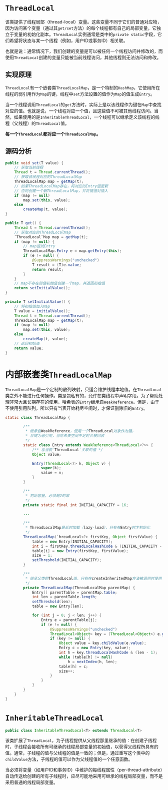 # `ThreadLocal`

该类提供了线程局部（thread-local）变量。这些变量不同于它们的普通对应物，因为访问某个变量（通过其`get/set`方法）的每个线程都有自己的局部变量，它独立于变量的初始化副本。`ThreadLocal`实例通常是类中的`private static`字段，它们希望将状态与某一个线程（例如，用户ID或事务ID）相关联。

也就是说：通常情况下，我们创建的变量是可以被任何一个线程访问并修改的，而使用`ThreadLocal`创建的变量只能被当前线程访问，其他线程则无法访问和修改。

## 实现原理

`ThreadLocal`有一个嵌套类`ThreadLocalMap`，是一个特制的`HashMap`，它使用所在线程的弱引用作为`Map`的键，线程中`set`方法设置的值作为`Map`的值生成`Entry`。

当一个线程调用`ThreadLocal`的`get`方法时，实际上是以该线程作为键在`Map`中查找对应的值。也就是说，一个线程对应一个值，且这些值不可被其他线程访问。当然，如果使用的是`InheritableThreadLocal`，一个线程可以继承定义该线程的线程（父线程）的`ThreadLocal`值。

**每一个`ThreadLocal`都对应一个`ThreadLocalMap`。**

## 源码分析

```java
public void set(T value) {
    // 获取当前线程
    Thread t = Thread.currentThread();
    // 获取该线程对应的ThreadLocalMap
    ThreadLocalMap map = getMap(t);
    // 如果ThreadLocalMap存在，将对应的Entry值更新
    // 否则创建一个新ThreadLocalMap，并将键值对插入
    if (map != null)
        map.set(this, value);
    else
        createMap(t, value);
}
```

```java
public T get() {
    Thread t = Thread.currentThread();
    // 获取对应的ThreadLocalMap
    `ThreadLocal`Map map = getMap(t);
    if (map != null) {
        // map查找Entry
        ThreadLocalMap.Entry e = map.getEntry(this);
        if (e != null) {
            @SuppressWarnings("unchecked")
            T result = (T)e.value;
            return result;
        }
    }
    // map不存在则使初始值创建一个map，并返回初始值
    return setInitialValue();
}

private T setInitialValue() {
    // 将初始值加入Map
    T value = initialValue();
    Thread t = Thread.currentThread();
    ThreadLocalMap map = getMap(t);
    if (map != null)
        map.set(this, value);
    else
        createMap(t, value);
    // 返回初始值
    return value;
}
```

# 内部嵌套类`ThreadLocalMap`

`ThreadLocalMap`是一个定制的散列映射，只适合维护线程本地值。在`ThreadLocal`类之外不能进行任何操作。类是包私有的，允许在类线程中声明字段。为了帮助处理非常大且长期存在的使用，哈希表的`Entry`继承自`WeakReference`。但是，由于不使用引用队列，所以只有当表开始耗尽空间时，才保证删除旧的`Entry`。

```java
static class ThreadLocalMap {

        /**
         * 继承自WeakReference，使用一个ThreadLocal对象作为键，
         * 且键为弱引用，当哈希表空间不足时会被回收
         */
        static class Entry extends WeakReference<ThreadLocal<?>> {
            /** 与当前`ThreadLocal`关联的值 */
            Object value;

            Entry(ThreadLocal<?> k, Object v) {
                super(k);
                value = v;
            }
        }

        /**
         * 初始容量，必须是2的幂
         */
        private static final int INITIAL_CAPACITY = 16;

        ...

        /**
         * ThreadLocalMap是延时加载（lazy-load），只有有Entry时才初始化
         */
        ThreadLocalMap(`hreadLocal<?> firstKey, Object firstValue) {
            table = new Entry[INITIAL_CAPACITY];
            int i = firstKey.threadLocalHashCode & (INITIAL_CAPACITY - 1);
            table[i] = new Entry(firstKey, firstValue);
            size = 1;
            setThreshold(INITIAL_CAPACITY);
        }

        /**
         * 继承父类的ThreadLocal值，只有在createInheritedMap方法被调用时使用
         */
        private ThreadLocalMap(ThreadLocalMap parentMap) {
            Entry[] parentTable = parentMap.table;
            int len = parentTable.length;
            setThreshold(len);
            table = new Entry[len];

            for (int j = 0; j < len; j++) {
                Entry e = parentTable[j];
                if (e != null) {
                    @SuppressWarnings("unchecked")
                    ThreadLocal<Object> key = (ThreadLocal<Object>) e.get();
                    if (key != null) {
                        Object value = key.childValue(e.value);
                        Entry c = new Entry(key, value);
                        int h = key.threadLocalHashCode & (len - 1);
                        while (table[h] != null)
                            h = nextIndex(h, len);
                        table[h] = c;
                        size++;
                    }
                }
            }
        }
    }
}
```

# `InheritableThreadLocal`

```java
public class InheritableThreadLocal<T> extends ThreadLocal<T>
```

该类扩展了`ThreadLocal`，为子线程提供从父线程那里继承的值：在创建子线程时，子线程会接收所有可继承的线程局部变量的初始值，以获得父线程所具有的值。通常，子线程的值与父线程的值是一致的；但是，通过重写这个类中的`childValue`方法，子线程的值可以作为父线程值的一个任意函数。

当必须将变量（如用户ID和事务ID）中维护的每线程属性（per-thread-attribute）自动传送给创建的所有子线程时，应尽可能地采用可继承的线程局部变量，而不是采用普通的线程局部变量。

